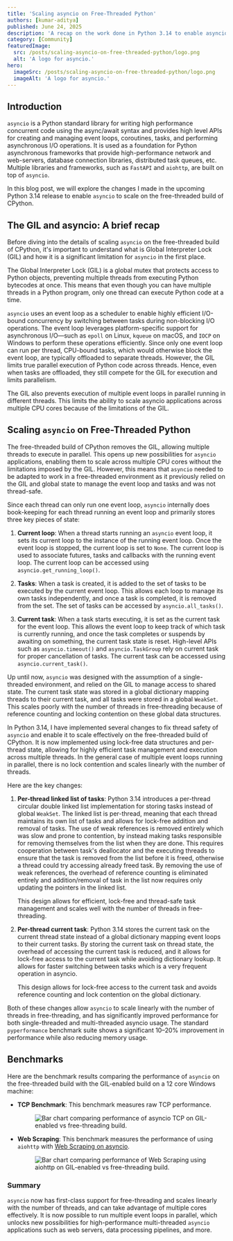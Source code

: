 ```yaml
---
title: 'Scaling asyncio on Free-Threaded Python'
authors: [kumar-aditya]
published: June 24, 2025
description: 'A recap on the work done in Python 3.14 to enable asyncio to scale on the free-threaded build of CPython.'
category: [Community]
featuredImage:
  src: /posts/scaling-asyncio-on-free-threaded-python/logo.png
  alt: 'A logo for asyncio.'
hero:
  imageSrc: /posts/scaling-asyncio-on-free-threaded-python/logo.png
  imageAlt: 'A logo for asyncio.'
---
```


## Introduction

`asyncio` is a Python standard library for writing high performance concurrent
code using the async/await syntax and provides high level APIs for creating and
managing event loops, coroutines, tasks, and performing asynchronous I/O
operations. It is used as a foundation for Python asynchronous frameworks that
provide high-performance network and web-servers, database connection
libraries, distributed task queues, etc. Multiple libraries and frameworks, such
as `FastAPI` and `aiohttp`, are built on top of `asyncio`.

In this blog post, we will explore the changes I made in the upcoming Python
3.14 release to enable `asyncio` to scale on the free-threaded build of CPython.

## The GIL and asyncio: A brief recap

Before diving into the details of scaling `asyncio` on the free-threaded build
of CPython, it's important to understand what is Global Interpreter Lock (GIL)
and how it is a significant limitation for `asyncio` in the first place.

The Global Interpreter Lock (GIL) is a global mutex that protects access to
Python objects, preventing multiple threads from executing Python bytecodes at
once. This means that even though you can have multiple threads in a Python
program, only one thread can execute Python code at a time.

`asyncio` uses an event loop as a scheduler to enable highly efficient I/O-bound
concurrency by switching between tasks during non-blocking I/O operations. The
event loop leverages platform-specific support for asynchronous I/O—such as
`epoll` on Linux, `kqueue` on macOS, and `IOCP` on Windows to perform these
operations efficiently. Since only one event loop can run per thread, CPU-bound
tasks, which would otherwise block the event loop, are typically offloaded to
separate threads. However, the GIL limits true parallel execution of Python code
across threads. Hence, even when tasks are offloaded, they still compete for the
GIL for execution and limits parallelism.

The GIL also prevents execution of multiple event loops in parallel running in
different threads. This limits the ability to scale asyncio applications across
multiple CPU cores because of the limitations of the GIL.

## Scaling `asyncio` on Free-Threaded Python

The free-threaded build of CPython removes the GIL, allowing multiple threads to
execute in parallel. This opens up new possibilities for `asyncio`
applications, enabling them to scale across multiple CPU cores without the
limitations imposed by the GIL. However, this means that `asyncio` needed to be
adapted to work in a free-threaded environment as it previously relied on the
GIL and global state to manage the event loop and tasks and was not thread-safe.

Since each thread can only run one event loop, `asyncio` internally does
book-keeping for each thread running an event loop and primarily stores three
key pieces of state:

1. **Current loop**: When a thread starts running an `asyncio` event loop, it
   sets its current loop to the instance of the running event loop. Once the
   event loop is stopped, the current loop is set to `None`. The current loop is
   used to associate futures, tasks and callbacks with the running event loop.
   The current loop can be accessed using `asyncio.get_running_loop()`.

2. **Tasks**: When a task is created, it is added to the set of tasks to be
   executed by the current event loop. This allows each loop to manage its own
   tasks independently, and once a task is completed, it is removed from the
   set. The set of tasks can be accessed by `asyncio.all_tasks()`.

3. **Current task**: When a task starts executing, it is set as the current task
   for the event loop. This allows the event loop to keep track of which task is
   currently running, and once the task completes or suspends by awaiting on
   something, the current task state is reset. High-level APIs such as
   `asyncio.timeout()` and `asyncio.TaskGroup` rely on current task for proper
   cancellation of tasks. The current task can be accessed using
   `asyncio.current_task()`.

Up until now, `asyncio` was designed with the assumption of a single-threaded
environment, and relied on the GIL to manage access to shared state. The current
task state was stored in a global dictionary mapping threads to their current
task, and all tasks were stored in a global `WeakSet`. This scales poorly with
the number of threads in free-threading because of reference counting and
locking contention on these global data structures.

In Python 3.14, I have implemented several changes to fix thread safety of
`asyncio` and enable it to scale effectively on the free-threaded build of
CPython. It is now implemented using lock-free data structures and per-thread
state, allowing for highly efficient task management and execution across
multiple threads. In the general case of multiple event loops running in
parallel, there is no lock contention and scales linearly with the number of
threads.

Here are the key changes:

1. **Per-thread linked list of tasks**:
   Python 3.14 introduces a per-thread circular double linked list implementation
   for storing tasks instead of global `WeakSet`. The linked list is per-thread,
   meaning that each thread maintains its own list of tasks and allows for
   lock-free addition and removal of tasks. The use of weak references is
   removed entirely which was slow and prone to contention, by instead making
   tasks responsible for removing themselves from the list when they are done.
   This requires cooperation between task's deallocator and the executing
   threads to ensure that the task is removed from the list before it is freed,
   otherwise a thread could try accessing already freed task. By removing the
   use of weak references, the overhead of reference counting is eliminated
   entirely and addition/removal of task in the list now requires only updating
   the pointers in the linked list.

   This design allows for efficient, lock-free and thread-safe task management
   and scales well with the number of threads in free-threading.

2. **Per-thread current task**:
   Python 3.14 stores the current task on the current thread state instead of a
   global dictionary mapping event loops to their current tasks. By storing the
   current task on thread state, the overhead of accessing the current task is
   reduced, and it allows for lock-free access to the current task while
   avoiding dictionary lookup. It allows for faster switching between tasks
   which is a very frequent operation in asyncio.

   This design allows for lock-free access to the current task and avoids
   reference counting and lock contention on the global dictionary.

Both of these changes allow `asyncio` to scale linearly with the number of
threads in free-threading, and has significantly improved performance for both
single-threaded and multi-threaded asyncio usage. The standard `pyperformance`
benchmark suite shows a significant 10–20% improvement in performance while also
reducing memory usage.

## Benchmarks

Here are the benchmark results comparing the performance of `asyncio` on the free-threaded
build with the GIL-enabled build on a 12 core Windows machine:

- **TCP Benchmark**: This benchmark measures raw TCP performance.

  <figure style={{ textAlign: 'center' }}>
    <img
      src="/posts/scaling-asyncio-on-free-threaded-python/asyncio_tcp_benchmark.png"
      alt="Bar chart comparing performance of asyncio TCP on GIL-enabled vs free-threading build."
      style={{position:'relative',left:'15%',width:'70%'}}
    />
  </figure>

- **Web Scraping**: This benchmark measures the performance of using `aiohttp` with
   [Web Scraping on asyncio](https://py-free-threading.github.io/examples/asyncio/).

  <figure style={{ textAlign: 'center' }}>
    <img
      src="/posts/scaling-asyncio-on-free-threaded-python/asyncio_web_scraping_benchmark.png"
      alt="Bar chart comparing performance of Web Scraping using aiohttp on GIL-enabled vs free-threading build."
      style={{position:'relative',left:'15%',width:'70%'}}
    />
  </figure>


### Summary

`asyncio` now has first-class support for free-threading and scales
linearly with the number of threads, and can take advantage of multiple
cores effectively. It is now possible to run multiple event loops in parallel,
which unlocks new possibilities for high-performance multi-threaded `asyncio`
applications such as web servers, data processing pipelines, and more.
